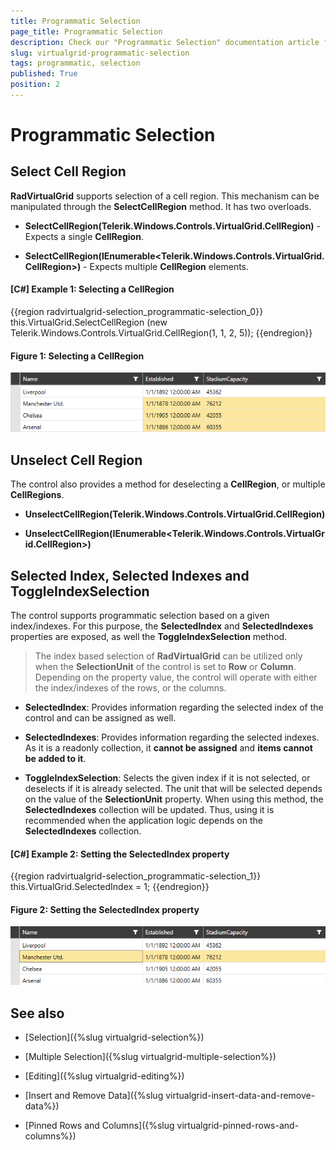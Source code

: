 ```yaml
---
title: Programmatic Selection
page_title: Programmatic Selection
description: Check our "Programmatic Selection" documentation article for the RadVirtualGrid WPF control.
slug: virtualgrid-programmatic-selection
tags: programmatic, selection
published: True
position: 2
---
```


# Programmatic Selection

## Select Cell Region

__RadVirtualGrid__ supports selection of a cell region. This mechanism can be manipulated through the __SelectCellRegion__ method. It has two overloads.

* __SelectCellRegion(Telerik.Windows.Controls.VirtualGrid.CellRegion)__ - Expects a single __CellRegion__.

* __SelectCellRegion(IEnumerable<Telerik.Windows.Controls.VirtualGrid.CellRegion>)__ - Expects multiple __CellRegion__ elements.

#### __[C#] Example 1: Selecting a CellRegion__
{{region radvirtualgrid-selection_programmatic-selection_0}}
	 this.VirtualGrid.SelectCellRegion
                (new Telerik.Windows.Controls.VirtualGrid.CellRegion(1, 1, 2, 5));
{{endregion}}

#### __Figure 1: Selecting a CellRegion__
![Selecting a CellRegion](images/RadVirtualGrid_Selection_03.png)

## Unselect Cell Region

The control also provides a method for deselecting a __CellRegion__, or multiple __CellRegions__.

* __UnselectCellRegion(Telerik.Windows.Controls.VirtualGrid.CellRegion)__

* __UnselectCellRegion(IEnumerable<Telerik.Windows.Controls.VirtualGrid.CellRegion>)__

## Selected Index, Selected Indexes and ToggleIndexSelection

The control supports programmatic selection based on a given index/indexes. For this purpose, the __SelectedIndex__ and __SelectedIndexes__ properties are exposed, as well the __ToggleIndexSelection__ method.

> The index based selection of __RadVirtualGrid__ can be utilized only when the __SelectionUnit__ of the control is set to __Row__ or __Column__. Depending on the property value, the control will operate with either the index/indexes of the rows, or the columns.

* __SelectedIndex__: Provides information regarding the selected index of the control and can be assigned as well.

* __SelectedIndexes__: Provides information regarding the selected indexes. As it is a readonly collection, it __cannot be assigned__ and __items cannot be added to it__.

* __ToggleIndexSelection__: Selects the given index if it is not selected, or deselects if it is already selected. The unit that will be selected depends on the value of the __SelectionUnit__ property. When using this method, the __SelectedIndexes__ collection will be updated. Thus, using it is recommended when the application logic depends on the __SelectedIndexes__ collection.

#### __[C#] Example 2: Setting the SelectedIndex property__
{{region radvirtualgrid-selection_programmatic-selection_1}}
	this.VirtualGrid.SelectedIndex = 1;
{{endregion}}

#### __Figure 2: Setting the SelectedIndex property__
![Setting the SelectedIndex property](images/RadVirtualGrid_Selection_04.png)


## See also

* [Selection]({%slug virtualgrid-selection%})

* [Multiple Selection]({%slug virtualgrid-multiple-selection%})

* [Editing]({%slug virtualgrid-editing%})

* [Insert and Remove Data]({%slug virtualgrid-insert-data-and-remove-data%})

* [Pinned Rows and Columns]({%slug virtualgrid-pinned-rows-and-columns%})